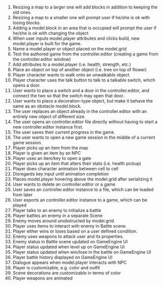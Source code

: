 1. Resizing a map to a larger one will add blocks in addition to keeping the old ones.
2. Resizing a map to a smaller one will prompt user if he/she is ok with losing blocks.
3. Adding a model.block in an area that is occupied will prompt the user if he/she is ok with changing the object
4. When user inputs model.player attributes and clicks build, new model.player is built for the game.
5. Name a model.player or object placed on the model.grid
6. Test the authored game from the controller.editor (creating a game from the controller.editor window)
7. Add attributes to a model.player (i.e. health, strength, etc.)
8. Place an object on top of another object (i.e. tree on top of flower)
9. Player character wants to walk onto an unwalkable object.
10. Player character uses the talk button to talk to a talkable switch, which opens a door.
11. User wants to place a switch and a door in the controller.editor, and connect the two so that the switch may open that door.
12. User wants to place a decoration-type object, but make it behave the same as an obstacle model.block.
13. The user replaces an object already in the controller.editor with an entirely new object of different size.
14. The user opens an controller.editor file directly without having to start a new controller.editor instance first.
15. The user saves their current progress in the game.
16. The user wants to open a new game session in the middle of a current game session.
17. Player picks up an item from the map
18. Player is given an item by an NPC
19. Player uses an item/key to open a gate
20. Player picks up an item that alters their stats (i.e. health pickup)
21. Player does character animation between cell to cell
22. Disregards key input until animation completion
23. Places model.player hovering above the model.grid after serializing it
24. User wants to delete an controller.editor or a game
25. User saves an controller.editor instance to a file, which can be loaded from later
26. User exports an controller.editor instance to a game, which can be played
27. Player talks to an enemy to initialize a battle
28. Player battles an enemy in a separate Scene
29. Enemy moves around unobstructed by model.grid.
30. Player uses items to interact with enemy in Battle scene.
31. Player either wins or loses based on a user defined condition.
32. Enemy uses weapons to attack user and its properties. 
33. Enemy status in Battle scene updated on GameEngine UI
34. Player status updated when level up on GameEngine UI
35. Player status updated when win/lose in the battle on GameEngine UI
36. Player battle history displayed on GameEngine UI
37. Dialogue appears when model.player interacts with NPC
38. Player is customizable, e.g. color and outfit
39. Scene decorations are customizable in terms of color
40. Player weapons are animated